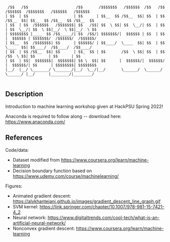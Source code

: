 ```text

 /$$   /$$                     /$$       /$$$$$$$   /$$$$$$  /$$   /$$        /$$$$$$  /$$$$$$$   /$$$$$$   /$$$$$$ 
| $$  | $$                    | $$      | $$__  $$ /$$__  $$| $$  | $$       /$$__  $$| $$__  $$ /$$__  $$ /$$__  $$
| $$  | $$  /$$$$$$   /$$$$$$$| $$   /$$| $$  \ $$| $$  \__/| $$  | $$      | $$  \__/| $$  \ $$|__/  \ $$|__/  \ $$
| $$$$$$$$ |____  $$ /$$_____/| $$  /$$/| $$$$$$$/|  $$$$$$ | $$  | $$      |  $$$$$$ | $$$$$$$/  /$$$$$$/  /$$$$$$/
| $$__  $$  /$$$$$$$| $$      | $$$$$$/ | $$____/  \____  $$| $$  | $$       \____  $$| $$____/  /$$____/  /$$____/ 
| $$  | $$ /$$__  $$| $$      | $$_  $$ | $$       /$$  \ $$| $$  | $$       /$$  \ $$| $$      | $$      | $$      
| $$  | $$|  $$$$$$$|  $$$$$$$| $$ \  $$| $$      |  $$$$$$/|  $$$$$$/      |  $$$$$$/| $$      | $$$$$$$$| $$$$$$$$
|__/  |__/ \_______/ \_______/|__/  \__/|__/       \______/  \______/        \______/ |__/      |________/|________/
                                                                                                                    
```

## Description

Introduction to machine learning workshop given at HackPSU Spring 2022!

Anaconda is required to follow along -- download here: https://www.anaconda.com/

## References

Code/data:
- Dataset modified from https://www.coursera.org/learn/machine-learning
- Decision boundary function based on https://www.udemy.com/course/machinelearning/ 

Figures:
- Animated gradient descent: https://alykhantejani.github.io/images/gradient_descent_line_graph.gif
- SVM kernel: https://link.springer.com/chapter/10.1007/978-981-15-7421-4_2
- Neural network: https://www.digitaltrends.com/cool-tech/what-is-an-artificial-neural-network/
- Nonconvex gradient descent: https://www.coursera.org/learn/machine-learning

